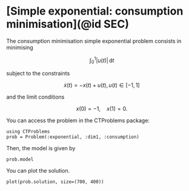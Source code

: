 # [Simple exponential: consumption minimisation](@id SEC)

The consumption minimisation simple exponential problem consists in minimising

```math
    \int_{0}^{1} |u(t)| \, \mathrm{d}t
```

subject to the constraints

```math
    \dot x(t) = - x(t) + u(t), u(t) \in [-1,1]
```

and the limit conditions

```math
    x(0) = -1, \quad x(1) = 0.
```

You can access the problem in the CTProblems package:

```@example main
using CTProblems
prob = Problem(:exponential, :dim1, :consumption)
```

Then, the model is given by

```@example main
prob.model
```

You can plot the solution.

```@example main
plot(prob.solution, size=(700, 400))
```
